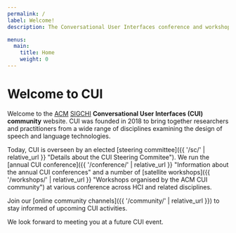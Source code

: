 ```yaml
---
permalink: /
label: Welcome!
description: The Conversational User Interfaces conference and workshop series.

menus:
  main:
    title: Home
    weight: 0
---
```


# Welcome to CUI

Welcome to the [ACM](https://www.acm.org/ "Association for Computing Machinery") [SIGCHI](https://sigchi.org "ACM Special Interest Group on Computer-Human Interaction") **Conversational User Interfaces (CUI) community** website. CUI was founded in 2018 to bring together researchers and practitioners from a wide range of disciplines examining the design of speech and language technologies. 

Today, CUI is overseen by an elected [steering committee]({{ '/sc/' | relative_url }} "Details about the CUI Steering Commitee"). We run the [annual CUI conference]({{ '/conference/' | relative_url }} "Information about the annual CUI conferences" and a number of [satellite workshops]({{ '/workshops/' | relative_url }} "Workshops organised by the ACM CUI community") at various conference across HCI and related disciplines. 

Join our [online community channels]({{ '/community/' | relative_url }}) to stay informed of upcoming CUI activities.

We look forward to meeting you at a future CUI event.
